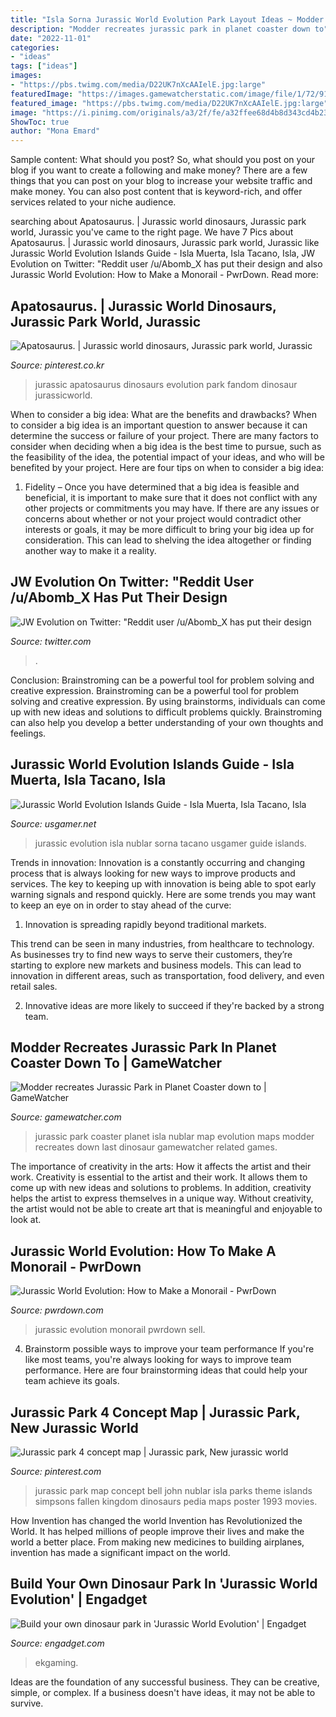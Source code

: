 ```yaml
---
title: "Isla Sorna Jurassic World Evolution Park Layout Ideas ~ Modder Recreates Jurassic Park In Planet Coaster Down To"
description: "Modder recreates jurassic park in planet coaster down to"
date: "2022-11-01"
categories:
- "ideas"
tags: ["ideas"]
images:
- "https://pbs.twimg.com/media/D22UK7nXcAAIelE.jpg:large"
featuredImage: "https://images.gamewatcherstatic.com/image/file/1/72/91321/medium_974096118_preview_MapMap.jpg"
featured_image: "https://pbs.twimg.com/media/D22UK7nXcAAIelE.jpg:large"
image: "https://i.pinimg.com/originals/a3/2f/fe/a32ffee68d4b8d343cd4b2318dec2204.jpg"
ShowToc: true
author: "Mona Emard"
---
```



Sample content: What should you post?
So, what should you post on your blog if you want to create a following and make money? 
There are a few things that you can post on your blog to increase your website traffic and make money. You can also post content that is keyword-rich, and offer services related to your niche audience.

	

		
searching about Apatosaurus. | Jurassic world dinosaurs, Jurassic park world, Jurassic you've came to the right page. We have 7 Pics about Apatosaurus. | Jurassic world dinosaurs, Jurassic park world, Jurassic like Jurassic World Evolution Islands Guide - Isla Muerta, Isla Tacano, Isla, JW Evolution on Twitter: &quot;Reddit user /u/Abomb_X has put their design and also Jurassic World Evolution: How to Make a Monorail - PwrDown. Read more:
		
    
## Apatosaurus. | Jurassic World Dinosaurs, Jurassic Park World, Jurassic

<img loading=lazy src="https://i.pinimg.com/originals/26/48/9d/26489d83f6a7b485429170d94f112c51.png" onerror="this.onerror=null;this.src='https://tse1.mm.bing.net/th?id=OIP.sp9xHlT1Rd6a-_u0Ia7oOwHaGj&amp;pid=15.1';" alt="Apatosaurus. | Jurassic world dinosaurs, Jurassic park world, Jurassic">

_Source: pinterest.co.kr_

>jurassic apatosaurus dinosaurs evolution park fandom dinosaur jurassicworld. 

	

When to consider a big idea: What are the benefits and drawbacks?
When to consider a big idea is an important question to answer because it can determine the success or failure of your project. There are many factors to consider when deciding when a big idea is the best time to pursue, such as the feasibility of the idea, the potential impact of your ideas, and who will be benefited by your project. Here are four tips on when to consider a big idea:
1. Fidelity – Once you have determined that a big idea is feasible and beneficial, it is important to make sure that it does not conflict with any other projects or commitments you may have. If there are any issues or concerns about whether or not your project would contradict other interests or goals, it may be more difficult to bring your big idea up for consideration. This can lead to shelving the idea altogether or finding another way to make it a reality.


    
## JW Evolution On Twitter: &quot;Reddit User /u/Abomb_X Has Put Their Design

<img loading=lazy src="https://pbs.twimg.com/media/D22UK7nXcAAIelE.jpg:large" onerror="this.onerror=null;this.src='https://tse2.mm.bing.net/th?id=OIP.hWlrKv95j0STO2YdKj5c7AHaEK&amp;pid=15.1';" alt="JW Evolution on Twitter: &quot;Reddit user /u/Abomb_X has put their design">

_Source: twitter.com_

>. 

	

Conclusion: Brainstroming can be a powerful tool for problem solving and creative expression.
Brainstroming can be a powerful tool for problem solving and creative expression. By using brainstorms, individuals can come up with new ideas and solutions to difficult problems quickly. Brainstroming can also help you develop a better understanding of your own thoughts and feelings.

    
## Jurassic World Evolution Islands Guide - Isla Muerta, Isla Tacano, Isla

<img loading=lazy src="https://cdn.gamer-network.net/2018/usgamer/jurassic-world-evolution-isla-nublar.png" onerror="this.onerror=null;this.src='https://tse4.mm.bing.net/th?id=OIP.1AZP89HmRY1UPzCIjwxbXQHaED&amp;pid=15.1';" alt="Jurassic World Evolution Islands Guide - Isla Muerta, Isla Tacano, Isla">

_Source: usgamer.net_

>jurassic evolution isla nublar sorna tacano usgamer guide islands. 

	

Trends in innovation:
Innovation is a constantly occurring and changing process that is always looking for new ways to improve products and services. The key to keeping up with innovation is being able to spot early warning signals and respond quickly. Here are some trends you may want to keep an eye on in order to stay ahead of the curve:
1. Innovation is spreading rapidly beyond traditional markets.

This trend can be seen in many industries, from healthcare to technology. As businesses try to find new ways to serve their customers, they’re starting to explore new markets and business models. This can lead to innovation in different areas, such as transportation, food delivery, and even retail sales.

2. Innovative ideas are more likely to succeed if they're backed by a strong team.

    
## Modder Recreates Jurassic Park In Planet Coaster Down To | GameWatcher

<img loading=lazy src="https://images.gamewatcherstatic.com/image/file/1/72/91321/medium_974096118_preview_MapMap.jpg" onerror="this.onerror=null;this.src='https://tse4.mm.bing.net/th?id=OIP.2PcuNUhwBixF8VwLa6fWZAAAAA&amp;pid=15.1';" alt="Modder recreates Jurassic Park in Planet Coaster down to | GameWatcher">

_Source: gamewatcher.com_

>jurassic park coaster planet isla nublar map evolution maps modder recreates down last dinosaur gamewatcher related games. 

	

The importance of creativity in the arts: How it affects the artist and their work.
Creativity is essential to the artist and their work. It allows them to come up with new ideas and solutions to problems. In addition, creativity helps the artist to express themselves in a unique way. Without creativity, the artist would not be able to create art that is meaningful and enjoyable to look at.

    
## Jurassic World Evolution: How To Make A Monorail - PwrDown

<img loading=lazy src="https://www.pwrdown.com/wp-content/uploads/2018/06/Park2-1.jpg" onerror="this.onerror=null;this.src='https://tse4.mm.bing.net/th?id=OIP.G7UJoF7C_7AAVoPgf1-huwHaEK&amp;pid=15.1';" alt="Jurassic World Evolution: How to Make a Monorail - PwrDown">

_Source: pwrdown.com_

>jurassic evolution monorail pwrdown sell. 

	

4. Brainstorm possible ways to improve your team performance
If you're like most teams, you're always looking for ways to improve team performance. Here are four brainstorming ideas that could help your team achieve its goals.

    
## Jurassic Park 4 Concept Map | Jurassic Park, New Jurassic World

<img loading=lazy src="https://i.pinimg.com/originals/a3/2f/fe/a32ffee68d4b8d343cd4b2318dec2204.jpg" onerror="this.onerror=null;this.src='https://tse1.mm.bing.net/th?id=OIP.Y8U79-YxZmdMF6OuY2bQFQHaJl&amp;pid=15.1';" alt="Jurassic park 4 concept map | Jurassic park, New jurassic world">

_Source: pinterest.com_

>jurassic park map concept bell john nublar isla parks theme islands simpsons fallen kingdom dinosaurs pedia maps poster 1993 movies. 

	

How Invention has changed the world
Invention has Revolutionized the World. It has helped millions of people improve their lives and make the world a better place. From making new medicines to building airplanes, invention has made a significant impact on the world.

    
## Build Your Own Dinosaur Park In &#039;Jurassic World Evolution&#039; | Engadget

<img loading=lazy src="https://o.aolcdn.com/images/dims?thumbnail=1200%2C630&amp;quality=80&amp;image_uri=https:%2F%2Fs.aolcdn.com%2Fhss%2Fstorage%2Fmidas%2F5b1f544d7196976dd84ae6712d0f79d6%2F205585372%2Fjurassic-world-evolution-ed.jpg&amp;client=amp-blogside-v2&amp;signature=4d9d8ec21f48d53d3808ee858b5172f9690f74ef" onerror="this.onerror=null;this.src='https://tse4.mm.bing.net/th?id=OIP.Eh2drjs8aYw4e5KSmS3UrAHaD4&amp;pid=15.1';" alt="Build your own dinosaur park in &#039;Jurassic World Evolution&#039; | Engadget">

_Source: engadget.com_

>ekgaming. 

	

Ideas are the foundation of any successful business. They can be creative, simple, or complex. If a business doesn't have ideas, it may not be able to survive.

